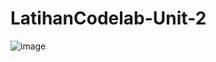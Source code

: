 # LatihanCodelab-Unit-2

![image](https://github.com/user-attachments/assets/b87e83d6-69e7-433a-869f-4d683713392a)
